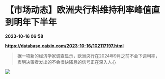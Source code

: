 # 【市场动态】欧洲央行料维持利率峰值直到明年下半年

**2023-10-16 06:58**

**https://database.caixin.com/2023-10-16/102117197.html**

> 据一项新的经济学家调查显示，欧洲央行在2024年9月之前不会下调利率，表明决策者发出的不会很快降息的信号正在深入人心

  

[![](https://img.caixin.com/2019-08-19/1566184398240719_840_560.jpg)](https://img.caixin.com//2019-08-19/1566184398240719_480_320.jpg)